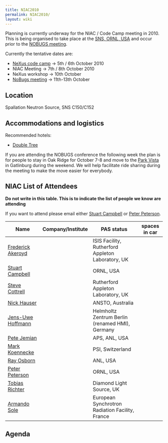 ```yaml
---
title: NIAC2010
permalink: NIAC2010/
layout: wiki
---
```


Planning is currently underway for the NIAC / Code Camp meeting in 2010.
This is being organised to take place at the [SNS, ORNL,
USA](http://neutrons.ornl.gov/) and occur prior to the [NOBUGS
meeting](http://www.nobugsconference.org/).

Currently the tentative dates are:

-   [NeXus code camp](NIAC2010_CodeCamp "wikilink") -&gt; 5th / 6th
    October 2010
-   NIAC Meeting -&gt; 7th / 8th October 2010
-   NeXus workshop -&gt; 10th October
-   [NoBugs meeting](http://www.nobugsconference.org/Conferences) -&gt;
    11th-13th October

Location
--------

Spallation Neutron Source, SNS C150/C152

Accommodations and logistics
----------------------------

Recommended hotels:

-   [Double
    Tree](http://doubletree1.hilton.com/en_US/dt/hotel/ORKDTDT-Doubletree-Hotel-Oak-Ridge-Tennessee/index.do)

If you are attending the NOBUGS conference the following week the plan
is for people to stay in Oak Ridge for October 7-8 and move to the [Park
Vista](http://doubletree1.hilton.com/en_US/dt/hotel/GKTPVDT-The-Park-Vista-Gatlinburg-a-Doubletree-Hotel-Tennessee/index.do)
in Gatlinburg during the weekend. We will help facilitate ride sharing
during the meeting to make the move easier for everybody.

NIAC List of Attendees
----------------------

**Do not write in this table. This is to indicate the list of people we
know are attending**

If you want to attend please email either [Stuart
Campbell](User%3AStuart_Campbell "wikilink") or [Peter
Peterson](User%3APeter_Peterson "wikilink").

| Name                                                      | Company/Institute                                   | PAS status                    | spaces in car |
|-----------------------------------------------------------|-----------------------------------------------------|-------------------------------|---------------|
| [Frederick Akeroyd](User%3AFreddie_Akeroyd "wikilink")    | | ISIS Facility, Rutherford Appleton Laboratory, UK | | awaiting approval           |               |
| [Stuart Campbell](User%3AStuart_Campbell "wikilink")      | | ORNL, USA                                         | | approved                    | 2             |
| [Steve Cottrell](User%3ASteve_Cottrell "wikilink")        | | Rutherford Appleton Laboratory, UK                | | awaiting approval (initial) |               |
| [Nick Hauser](User%3ANick_Hauser "wikilink")              | | ANSTO, Australia                                  | | requested                   |               |
| [ Jens-Uwe Hoffmann](User%3AJens-Uwe_Hoffmann "wikilink") | | Helmholtz Zentrum Berlin (renamed HMI), Germany   | |                             |               |
| [Pete Jemian](User%3APete_Jemian "wikilink")              | | APS, ANL, USA                                     | | approved                    |               |
| [Mark Koennecke](User%3AMark_Koennecke "wikilink")        | | PSI, Switzerland                                  | | awaiting approval           |               |
| [Ray Osborn](User%3ARay_Osborn "wikilink")                | | ANL, USA                                          | | requested                   |               |
| [Peter Peterson](User%3APeter_Peterson "wikilink")        | | ORNL, USA                                         | | approved                    | 3             |
| [Tobias Richter](User%3ATobias_Richter "wikilink")        | | Diamond Light Source, UK                          | | approved                    |               |
| [Armando Sole](User%3AArmando_Sole "wikilink")            | | European Synchrotron Radiation Facility, France   | | requested                   |               |

Agenda
------
